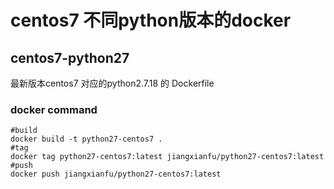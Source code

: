 # centos7 不同python版本的docker

 ## centos7-python27

 最新版本centos7 对应的python2.7.18 的 Dockerfile
 
 ### docker command
 ```
 #build
 docker build -t python27-centos7 .
 #tag
 docker tag python27-centos7:latest jiangxianfu/python27-centos7:latest
 #push
 docker push jiangxianfu/python27-centos7:latest
 ```
